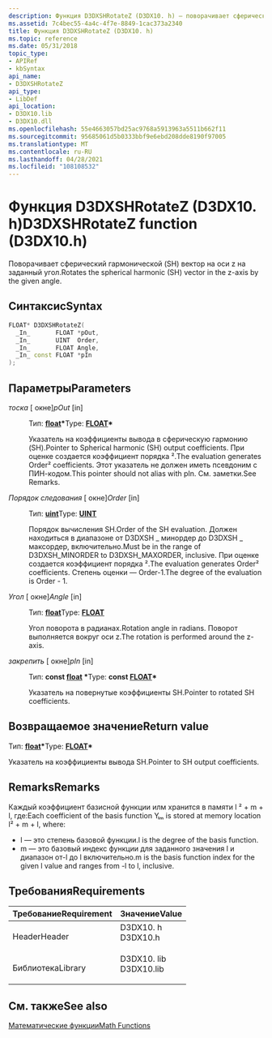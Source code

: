 ```yaml
---
description: Функция D3DXSHRotateZ (D3DX10. h) — поворачивает сферическую гармонию (SH) на оси z на заданный угол.
ms.assetid: 7c4bec55-4a4c-4f7e-8849-1cac373a2340
title: Функция D3DXSHRotateZ (D3DX10. h)
ms.topic: reference
ms.date: 05/31/2018
topic_type:
- APIRef
- kbSyntax
api_name:
- D3DXSHRotateZ
api_type:
- LibDef
api_location:
- D3DX10.lib
- D3DX10.dll
ms.openlocfilehash: 55e4663057bd25ac9768a5913963a5511b662f11
ms.sourcegitcommit: 95685061d5b0333bbf9e6ebd208dde8190f97005
ms.translationtype: MT
ms.contentlocale: ru-RU
ms.lasthandoff: 04/28/2021
ms.locfileid: "108108532"
---
```

# <a name="d3dxshrotatez-function-d3dx10h"></a><span data-ttu-id="6eb1d-103">Функция D3DXSHRotateZ (D3DX10. h)</span><span class="sxs-lookup"><span data-stu-id="6eb1d-103">D3DXSHRotateZ function (D3DX10.h)</span></span>

<span data-ttu-id="6eb1d-104">Поворачивает сферический гармонической (SH) вектор на оси z на заданный угол.</span><span class="sxs-lookup"><span data-stu-id="6eb1d-104">Rotates the spherical harmonic (SH) vector in the z-axis by the given angle.</span></span>

## <a name="syntax"></a><span data-ttu-id="6eb1d-105">Синтаксис</span><span class="sxs-lookup"><span data-stu-id="6eb1d-105">Syntax</span></span>


```C++
FLOAT* D3DXSHRotateZ(
  _In_       FLOAT *pOut,
  _In_       UINT  Order,
  _In_       FLOAT Angle,
  _In_ const FLOAT *pIn
);
```



## <a name="parameters"></a><span data-ttu-id="6eb1d-106">Параметры</span><span class="sxs-lookup"><span data-stu-id="6eb1d-106">Parameters</span></span>

<dl> <dt>

<span data-ttu-id="6eb1d-107">*тоска* \[ окне\]</span><span class="sxs-lookup"><span data-stu-id="6eb1d-107">*pOut* \[in\]</span></span>
</dt> <dd>

<span data-ttu-id="6eb1d-108">Тип: **[ **float**](../winprog/windows-data-types.md)\***</span><span class="sxs-lookup"><span data-stu-id="6eb1d-108">Type: **[**FLOAT**](../winprog/windows-data-types.md)\***</span></span>

<span data-ttu-id="6eb1d-109">Указатель на коэффициенты вывода в сферическую гармонию (SH).</span><span class="sxs-lookup"><span data-stu-id="6eb1d-109">Pointer to Spherical harmonic (SH) output coefficients.</span></span> <span data-ttu-id="6eb1d-110">При оценке создается коэффициент порядка ².</span><span class="sxs-lookup"><span data-stu-id="6eb1d-110">The evaluation generates Order² coefficients.</span></span> <span data-ttu-id="6eb1d-111">Этот указатель не должен иметь псевдоним с ПИН-кодом.</span><span class="sxs-lookup"><span data-stu-id="6eb1d-111">This pointer should not alias with pIn.</span></span> <span data-ttu-id="6eb1d-112">См. заметки.</span><span class="sxs-lookup"><span data-stu-id="6eb1d-112">See Remarks.</span></span>

</dd> <dt>

<span data-ttu-id="6eb1d-113">*Порядок следования* \[ окне\]</span><span class="sxs-lookup"><span data-stu-id="6eb1d-113">*Order* \[in\]</span></span>
</dt> <dd>

<span data-ttu-id="6eb1d-114">Тип: **[ **uint**](../winprog/windows-data-types.md)**</span><span class="sxs-lookup"><span data-stu-id="6eb1d-114">Type: **[**UINT**](../winprog/windows-data-types.md)**</span></span>

<span data-ttu-id="6eb1d-115">Порядок вычисления SH.</span><span class="sxs-lookup"><span data-stu-id="6eb1d-115">Order of the SH evaluation.</span></span> <span data-ttu-id="6eb1d-116">Должен находиться в диапазоне от D3DXSH \_ минордер до D3DXSH \_ максордер, включительно.</span><span class="sxs-lookup"><span data-stu-id="6eb1d-116">Must be in the range of D3DXSH\_MINORDER to D3DXSH\_MAXORDER, inclusive.</span></span> <span data-ttu-id="6eb1d-117">При оценке создается коэффициент порядка ².</span><span class="sxs-lookup"><span data-stu-id="6eb1d-117">The evaluation generates Order² coefficients.</span></span> <span data-ttu-id="6eb1d-118">Степень оценки — Order-1.</span><span class="sxs-lookup"><span data-stu-id="6eb1d-118">The degree of the evaluation is Order - 1.</span></span>

</dd> <dt>

<span data-ttu-id="6eb1d-119">*Угол* \[ окне\]</span><span class="sxs-lookup"><span data-stu-id="6eb1d-119">*Angle* \[in\]</span></span>
</dt> <dd>

<span data-ttu-id="6eb1d-120">Тип: **[ **float**](../winprog/windows-data-types.md)**</span><span class="sxs-lookup"><span data-stu-id="6eb1d-120">Type: **[**FLOAT**](../winprog/windows-data-types.md)**</span></span>

<span data-ttu-id="6eb1d-121">Угол поворота в радианах.</span><span class="sxs-lookup"><span data-stu-id="6eb1d-121">Rotation angle in radians.</span></span> <span data-ttu-id="6eb1d-122">Поворот выполняется вокруг оси z.</span><span class="sxs-lookup"><span data-stu-id="6eb1d-122">The rotation is performed around the z-axis.</span></span>

</dd> <dt>

<span data-ttu-id="6eb1d-123">*закрепить* \[ окне\]</span><span class="sxs-lookup"><span data-stu-id="6eb1d-123">*pIn* \[in\]</span></span>
</dt> <dd>

<span data-ttu-id="6eb1d-124">Тип: **const [**float**](../winprog/windows-data-types.md) \***</span><span class="sxs-lookup"><span data-stu-id="6eb1d-124">Type: **const [**FLOAT**](../winprog/windows-data-types.md)\***</span></span>

<span data-ttu-id="6eb1d-125">Указатель на повернутые коэффициенты SH.</span><span class="sxs-lookup"><span data-stu-id="6eb1d-125">Pointer to rotated SH coefficients.</span></span>

</dd> </dl>

## <a name="return-value"></a><span data-ttu-id="6eb1d-126">Возвращаемое значение</span><span class="sxs-lookup"><span data-stu-id="6eb1d-126">Return value</span></span>

<span data-ttu-id="6eb1d-127">Тип: **[ **float**](../winprog/windows-data-types.md)\***</span><span class="sxs-lookup"><span data-stu-id="6eb1d-127">Type: **[**FLOAT**](../winprog/windows-data-types.md)\***</span></span>

<span data-ttu-id="6eb1d-128">Указатель на коэффициенты вывода SH.</span><span class="sxs-lookup"><span data-stu-id="6eb1d-128">Pointer to SH output coefficients.</span></span>

## <a name="remarks"></a><span data-ttu-id="6eb1d-129">Remarks</span><span class="sxs-lookup"><span data-stu-id="6eb1d-129">Remarks</span></span>

<span data-ttu-id="6eb1d-130">Каждый коэффициент базисной функции илм хранится в памяти l ² + m + l, где:</span><span class="sxs-lookup"><span data-stu-id="6eb1d-130">Each coefficient of the basis function Yₗₘ is stored at memory location l² + m + l, where:</span></span>

-   <span data-ttu-id="6eb1d-131">l — это степень базовой функции.</span><span class="sxs-lookup"><span data-stu-id="6eb1d-131">l is the degree of the basis function.</span></span>
-   <span data-ttu-id="6eb1d-132">m — это базовый индекс функции для заданного значения l и диапазон от-l до l включительно.</span><span class="sxs-lookup"><span data-stu-id="6eb1d-132">m is the basis function index for the given l value and ranges from -l to l, inclusive.</span></span>

## <a name="requirements"></a><span data-ttu-id="6eb1d-133">Требования</span><span class="sxs-lookup"><span data-stu-id="6eb1d-133">Requirements</span></span>



| <span data-ttu-id="6eb1d-134">Требование</span><span class="sxs-lookup"><span data-stu-id="6eb1d-134">Requirement</span></span> | <span data-ttu-id="6eb1d-135">Значение</span><span class="sxs-lookup"><span data-stu-id="6eb1d-135">Value</span></span> |
|--------------------|---------------------------------------------------------------------------------------|
| <span data-ttu-id="6eb1d-136">Header</span><span class="sxs-lookup"><span data-stu-id="6eb1d-136">Header</span></span><br/>  | <dl> <span data-ttu-id="6eb1d-137"><dt>D3DX10. h</dt></span><span class="sxs-lookup"><span data-stu-id="6eb1d-137"><dt>D3DX10.h</dt></span></span> </dl>   |
| <span data-ttu-id="6eb1d-138">Библиотека</span><span class="sxs-lookup"><span data-stu-id="6eb1d-138">Library</span></span><br/> | <dl> <span data-ttu-id="6eb1d-139"><dt>D3DX10. lib</dt></span><span class="sxs-lookup"><span data-stu-id="6eb1d-139"><dt>D3DX10.lib</dt></span></span> </dl> |



## <a name="see-also"></a><span data-ttu-id="6eb1d-140">См. также</span><span class="sxs-lookup"><span data-stu-id="6eb1d-140">See also</span></span>

<dl> <dt>

[<span data-ttu-id="6eb1d-141">Математические функции</span><span class="sxs-lookup"><span data-stu-id="6eb1d-141">Math Functions</span></span>](d3d10-graphics-reference-d3dx10-functions-math.md)
</dt> </dl>

 

 
